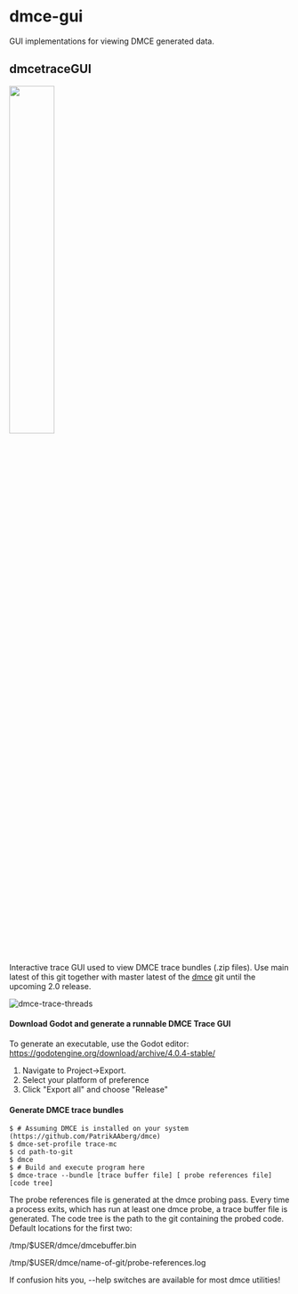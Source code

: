 # dmce-gui
GUI implementations for viewing DMCE generated data.

## dmcetraceGUI

<img src="https://github.com/PatrikAAberg/dmce-gui/assets/22773714/db5bef9a-63ef-4d7d-8fd9-5ba53a9be0b1" width=40% height=40%>

Interactive trace GUI used to view DMCE trace bundles (.zip files). Use main latest of this git together with master latest of the [dmce](https://github.com/PatrikAAberg/dmce) git until the upcoming 2.0 release.

![dmce-trace-threads](https://github.com/PatrikAAberg/dmce-gui/assets/22773714/f988f245-47c3-4580-9950-c6d483281fac)

#### Download Godot and generate a runnable DMCE Trace GUI
To generate an executable, use the Godot editor:
https://godotengine.org/download/archive/4.0.4-stable/
1. Navigate to Project->Export.
2. Select your platform of preference
3. Click "Export all" and choose "Release"

#### Generate DMCE trace bundles

    $ # Assuming DMCE is installed on your system (https://github.com/PatrikAAberg/dmce)
    $ dmce-set-profile trace-mc
    $ cd path-to-git
    $ dmce
    $ # Build and execute program here
    $ dmce-trace --bundle [trace buffer file] [ probe references file] [code tree]

The probe references file is generated at the dmce probing pass. Every time a process exits, which has run at least one dmce probe, a trace buffer file is generated. The code tree is the path to the git containing the probed code. Default locations for the first two:

/tmp/$USER/dmce/dmcebuffer.bin

/tmp/$USER/dmce/name-of-git/probe-references.log

If confusion hits you, --help switches are available for most dmce utilities!
